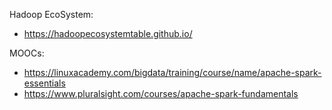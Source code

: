 
Hadoop EcoSystem:

* https://hadoopecosystemtable.github.io/


MOOCs:

* https://linuxacademy.com/bigdata/training/course/name/apache-spark-essentials
* https://www.pluralsight.com/courses/apache-spark-fundamentals
